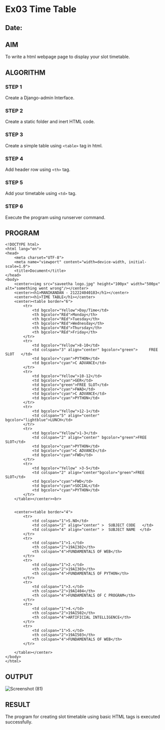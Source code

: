 # Ex03 Time Table
## Date:

## AIM
To write a html webpage page to display your slot timetable.

## ALGORITHM
### STEP 1
Create a Django-admin Interface.

### STEP 2
Create a static folder and inert HTML code.

### STEP 3
Create a simple table using ```<table>``` tag in html.

### STEP 4
Add header row using ```<th>``` tag.

### STEP 5
Add your timetable using ```<td>``` tag.

### STEP 6
Execute the program using runserver command.

## PROGRAM
```
<!DOCTYPE html>
<html lang="en">
<head>
    <meta charset="UTF-8">
    <meta name="viewport" content="width=device-width, initial-scale=1.0">
    <title>Document</title>
</head>
<body>
    <center><img src="saveetha logo.jpg" height="100px" width="500px" alt="something went wrong"/></center>
    <center><h1>MANIKANDAN - 212224040183</h1></center>
    <center><h1>TIME TABLE</h1></center>
    <center><table border="6">
        <tr>
            <td bgcolor="Yellow">Day/Time</td>
            <th bgcolor="REd">Monday</th>
            <th bgcolor="REd">Tuesday</th>
            <th bgcolor="REd">Wednesday</th>
            <th bgcolor="REd">Thursday</th>
            <th bgcolor="REd">Friday</th>
        </tr>
        <tr>
            <td bgcolor="Yellow">8-10</td>
            <td colspan="3" align="center" bgcolor="green">     FREE SLOT   </td>
            <td bgcolor="cyan">PYTHON</td>
            <td bgcolor="cyan">C ADVANCE</td>
        </tr> 
        <tr>
            <td bgcolor="Yellow">10-12</td>
            <td bgcolor="cyan">GER</td>
            <td bgcolor="green">FREE SLOT</td>
            <td bgcolor="cyan">FWAD</td>
            <td bgcolor="cyan">C ADVANCE</td>
            <td bgcolor="cyan">PYTHON</td>
        </tr>
        <tr>
            <td bgcolor="Yellow">12-1</td>
            <td colspan="5" align="center" bgcolor="lightblue">LUNCH</td>
        </tr>
        <tr>
            <td bgcolor="Yellow">1-3</td>
            <td colspan="2" align="center" bgcolor="green">FREE SLOT</td>
            <td bgcolor="cyan">PYTHON</td>
            <td bgcolor="cyan">C ADVANCE</td>
            <td bgcolor="cyan">FWD</td>
        </tr>
        <tr>
            <td bgcolor="Yellow" >3-5</td>
            <td colspan="2" align="center"bgcolor="green">FREE SLOT</td>
            <td bgcolor="cyan">FWD</td>
            <td bgcolor="cyan">SOCIAL</td>
            <td bgcolor="cyan">PYTHON</td>
        </tr>
    </table></center><br>


    <center><table border="4">
        <tr>
            <td colspan="1">S.NO</td>
            <td colspan="2" align="center" >  SUBJECT CODE   </td>
            <td colspan="4" align="center" >  SUBJECT NAME  </td>
        </tr>
        <tr>
            <td colspan="1">1.</td>
            <th colspan="2">19AI302</th>
            <th colspan="4">FUNDAMENTALS OF WEB</th>
        </tr>
        <tr>
            <td colspan="1">2.</td>
            <th colspan="2">19AI303</th>
            <th colspan="4">FUNDAMENTALS OF PYTHON</th>
        </tr>
        <tr>
            <td colspan="1">3.</td>
            <th colspan="2">19AI404</th>
            <th colspan="4">FUNDAMENTALS OF C PROGRAM</th>
        </tr>
        <tr>
            <td colspan="1">4.</td>
            <th colspan="2">19AI502</th>
            <th colspan="4">ARTIFICIAL INTELLIGENCE</th>
        </tr>
        <tr>
            <td colspan="1">5.</td>
            <th colspan="2">19AI503</th>
            <th colspan="4">FUNDAMENTALS OF WEB</th>
        </tr>

    </table></center>
</body>
</html>
```



## OUTPUT
![Screenshot (81)](https://github.com/user-attachments/assets/4b83982f-544a-4c01-bc3f-4aa3c8edb5cf)



## RESULT
The program for creating slot timetable using basic HTML tags is executed successfully.
